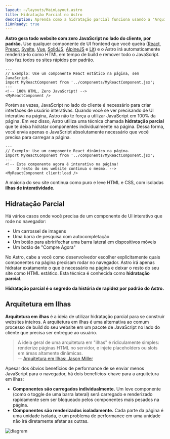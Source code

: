 ```yaml
---
layout: ~/layouts/MainLayout.astro
title: Hidratação Parcial no Astro
description: Aprenda como a hidratação parcial funciona usando a "Arquitetura em Ilhas" no Astro.
i18nReady: true
---
```


**Astro gera todo website com zero JavaScript no lado do cliente, por padrão.** Use qualquer componente de UI frontend que você queira ([React](https://reactjs.org/), [Preact](https://preactjs.com/), [Svelte](https://svelte.dev/), [Vue](https://vuejs.org/), [SolidJS](https://www.solidjs.com/), [AlpineJS](https://alpinejs.dev/) e [Lit](https://lit.dev/)) e o Astro irá automaticamente renderizá-lo como HTML em tempo de build e remover todo o JavaScript. Isso faz todos os sites rápidos por padrão.


```astro
---
// Exemplo: Use um componente React estático na página, sem JavaScript.
import MyReactComponent from '../components/MyReactComponent.jsx';
---
<!-- 100% HTML, Zero JavaScript! -->
<MyReactComponent />
```

Porém as vezes, JavaScript no lado do cliente é necessário para criar interfaces de usuário interativas. Quando você se ver precisando de UI interativa na página, Astro não te força a utilizar JavaScript em 100% da página. Em vez disso, Astro utiliza uma técnica chamada **hidratação parcial** que te deixa hidratar componentes individualmente na página. Dessa forma, você envia apenas o JavaScript absolutamente necessário que você precisa para carregar a página.


```astro
---
// Exemplo: Use um componente React dinâmico na página.
import MyReactComponent from '../components/MyReactComponent.jsx';
---
<!-- Este componente agora é interativo na página! 
     O resto do seu website continua o mesmo. -->
<MyReactComponent client:load />
```

A maioria do seu site continua como puro e leve HTML e CSS, com isoladas **ilhas de interatividade**.

## Hidratação Parcial

Há vários casos onde você precisa de um componente de UI interativo que rode no navegador:

- Um carrossel de imagens
- Uma barra de pesquisa com autocompletação
- Um botão para abrir/fechar uma barra lateral em dispositivos móveis
- Um botão de "Compre Agora"

No Astro, cabe a você como desenvolvedor escolher explicitamente quais componentes na página precisam rodar no navegador. Astro irá apenas hidratar exatamente o que é necessário na página e deixar o resto do seu site como HTML estático. Esta técnica é conhecida como **hidratação parcial**.

**Hidratação parcial é o segredo da história de rapidez por padrão do Astro.**

## Arquitetura em Ilhas

**Arquitetura em ilhas** é a ideia de utilizar hidratação parcial para se construir websites inteiros. A arquitetura em ilhas é uma alternativa ao comum processo de build do seu website em um pacote de JavaScript no lado do cliente que precisa ser entregue ao usuário.

> A ideia geral de uma arquitetura em "ilhas" é ridiculamente simples: renderize páginas HTML no servidor, e injete placeholders ou slots em áreas altamente dinâmicas. <br/> -- [Arquitetura em Ilhas: Jason Miller](https://jasonformat.com/islands-architecture/)

Apesar dos óbvios benefícios de performance de se enviar menos JavaScript para o navegador, há dois benefícios-chave para a arquitetura em ilhas:

- **Componentes são carregados individualmente.** Um leve componente (como o toggle de uma barra lateral) será carregado e renderizado rapidamente sem ser bloqueado pelos componentes mais pesados na página.
- **Componentes são renderizados isoladamente.** Cada parte da página é uma unidade isolada, e um problema de performance em uma unidade não irá diretamente afetar as outras.

![diagram](https://res.cloudinary.com/wedding-website/image/upload/v1596766231/islands-architecture-1.png)
